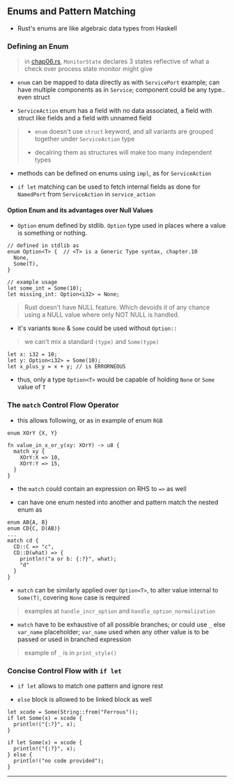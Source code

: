 
## Enums and Pattern Matching

* Rust's enums are like algebraic data types from Haskell

### Defining an Enum

> in [chap06.rs](code-samples/chap06.rs), `MonitorState` declares 3 states reflective of what a check over process state monitor might give

* `enum` can be mapped to data directly as with `ServicePort` example; can have multiple components as in `Service`; component could be any type.. even struct

* `ServiceAction` enum has a field with no data associated, a field with struct like fields and a field with unnamed field

> * `enum` doesn't use `struct` keyword, and all variants are grouped together under `ServiceAction` type
>
> * decalring them as structures will make too many independent types

* methods can be defined on enums using `impl`, as for `ServiceAction`

* `if let` matching can be used to fetch internal fields as done for `NamedPort` from `ServiceAction` in `service_action`

#### Option Enum and its advantages over Null Values

* `Option` enum defined by stdlib. `Option` type used in places where a value is something or nothing.

```
// defined in stdlib as
enum Option<T> {  // <T> is a Generic Type syntax, chapter.10
  None,
  Some(T),
}

// example usage
let some_int = Some(10);
let missing_int: Option<i32> = None;
```

> Rust doesn't have NULL feature. Which devoids it of any chance using a NULL value where only NOT NULL is handled.

* it's variants `None` & `Some` could be used without `Option::`

> we can't mix a standard `(type)` and `Some(type)`

```
let x: i32 = 10;
let y: Option<i32> = Some(10);
let x_plus_y = x + y; // is ERRORNEOUS
```

* thus, only a type `Option<T>` would be capable of holding `None` or `Some` value of `T`



### The `match` Control Flow Operator

* this allows following, or as in example of enum `RGB`

```
enum XOrY {X, Y}

fn value_in_x_or_y(xy: XOrY) -> u8 {
  match xy {
    XOrY:X => 10,
    XOrY:Y => 15,
  }
}
```

* the `match` could contain an expression on RHS to `=>` as well

* can have one enum nested into another and pattern match the nested enum as

```
enum AB{A, B}
enum CD{C, D(AB)}
...
match cd {
  CD::C => "c",
  CD::D(what) => {
    println!("a or b: {:?}", what);
    "d"
  }
}
```

* `match` can be similarly applied over `Option<T>`, to alter value internal to `Some(T)`, covering `None` case is required

> examples at `handle_incr_option` and `handle_option_normalization`

* `match` have to be exhaustive of all possible branches; or could use `_` else `var_name` placeholder; `var_name` used when any other value is to be passed or used in branched expression

> example of `_` is in `print_style()`



### Concise Control Flow with `if let`

* `if let` allows to match one pattern and ignore rest

* `else` block is allowed to be linked block as well

```
let xcode = Some(String::from("Ferrous"));
if let Some(x) = xcode {
  println!("{:?}", x);
}

if let Some(x) = xcode {
  println!("{:?}", x);
} else {
  println!("no code provided");
}
```

---

